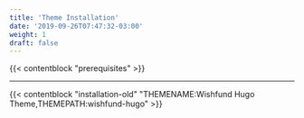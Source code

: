 ```yaml
---
title: 'Theme Installation'
date: '2019-09-26T07:47:32-03:00'
weight: 1
draft: false
---
```


{{< contentblock "prerequisites" >}}

---

{{< contentblock "installation-old" "THEMENAME:Wishfund Hugo Theme,THEMEPATH:wishfund-hugo" >}}
